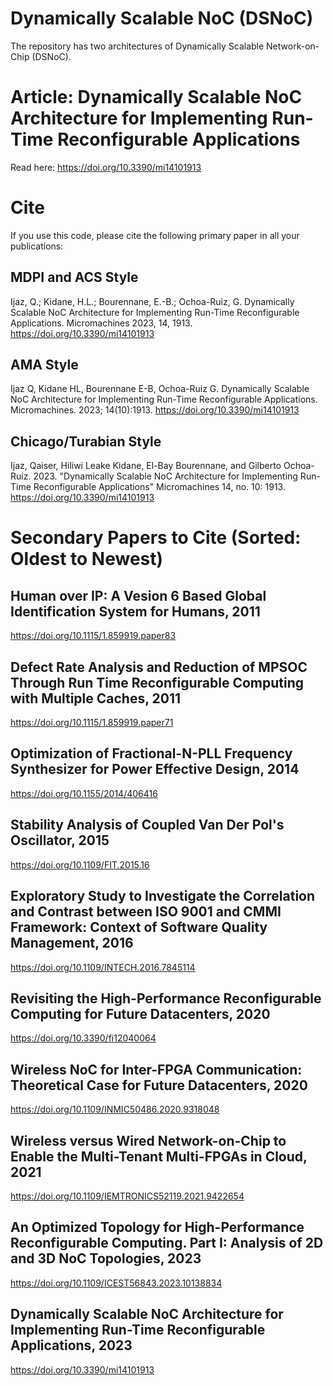 # Dynamically Scalable NoC (DSNoC)
The repository has two architectures of Dynamically Scalable Network-on-Chip (DSNoC).

# Article: Dynamically Scalable NoC Architecture for Implementing Run-Time Reconfigurable Applications
Read here: https://doi.org/10.3390/mi14101913

# Cite
If you use this code, please cite the following primary paper in all your publications:
## MDPI and ACS Style
Ijaz, Q.; Kidane, H.L.; Bourennane, E.-B.; Ochoa-Ruiz, G. Dynamically Scalable NoC Architecture for Implementing Run-Time Reconfigurable Applications. Micromachines 2023, 14, 1913. https://doi.org/10.3390/mi14101913
## AMA Style
Ijaz Q, Kidane HL, Bourennane E-B, Ochoa-Ruiz G. Dynamically Scalable NoC Architecture for Implementing Run-Time Reconfigurable Applications. Micromachines. 2023; 14(10):1913. https://doi.org/10.3390/mi14101913
## Chicago/Turabian Style
Ijaz, Qaiser, Hiliwi Leake Kidane, El-Bay Bourennane, and Gilberto Ochoa-Ruiz. 2023. "Dynamically Scalable NoC Architecture for Implementing Run-Time Reconfigurable Applications" Micromachines 14, no. 10: 1913. https://doi.org/10.3390/mi14101913

# Secondary Papers to Cite (Sorted: Oldest to Newest)
## Human over IP: A Vesion 6 Based Global Identification System for Humans, 2011
https://doi.org/10.1115/1.859919.paper83
## Defect Rate Analysis and Reduction of MPSOC Through Run Time Reconfigurable Computing with Multiple Caches, 2011
https://doi.org/10.1115/1.859919.paper71
## Optimization of Fractional-N-PLL Frequency Synthesizer for Power Effective Design, 2014
https://doi.org/10.1155/2014/406416
## Stability Analysis of Coupled Van Der Pol's Oscillator, 2015
https://doi.org/10.1109/FIT.2015.16
## Exploratory Study to Investigate the Correlation and Contrast between ISO 9001 and CMMI Framework: Context of Software Quality Management, 2016
https://doi.org/10.1109/INTECH.2016.7845114
## Revisiting the High-Performance Reconfigurable Computing for Future Datacenters, 2020
https://doi.org/10.3390/fi12040064
## Wireless NoC for Inter-FPGA Communication: Theoretical Case for Future Datacenters, 2020
https://doi.org/10.1109/INMIC50486.2020.9318048
## Wireless versus Wired Network-on-Chip to Enable the Multi-Tenant Multi-FPGAs in Cloud, 2021
https://doi.org/10.1109/IEMTRONICS52119.2021.9422654
## An Optimized Topology for High-Performance Reconfigurable Computing. Part I: Analysis of 2D and 3D NoC Topologies, 2023
https://doi.org/10.1109/ICEST56843.2023.10138834
## Dynamically Scalable NoC Architecture for Implementing Run-Time Reconfigurable Applications, 2023
https://doi.org/10.3390/mi14101913
